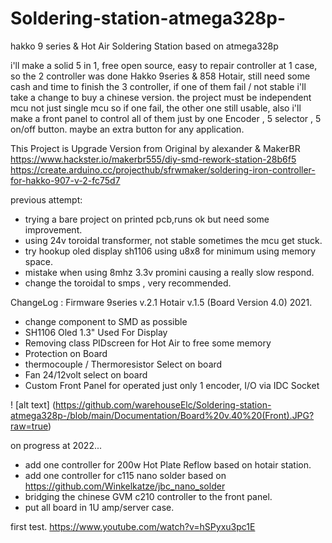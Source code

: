 # Soldering-station-atmega328p-
hakko 9 series &amp; Hot Air Soldering Station based on atmega328p

i'll make a solid 5 in 1, free open source, easy to repair controller at 1 case, so the 2 controller was done Hakko 9series & 858 Hotair, still need some cash and time to finish the 3 controller, if one of them fail / not stable i'll take a change to buy a chinese version.
the project must be independent mcu not just single mcu so if one fail, the other one still usable, also i'll make a front panel to control all of them just by one Encoder , 5 selector , 5 on/off button. maybe an extra button for any application.


This Project is Upgrade Version from Original by alexander & MakerBR
https://www.hackster.io/makerbr555/diy-smd-rework-station-28b6f5
https://create.arduino.cc/projecthub/sfrwmaker/soldering-iron-controller-for-hakko-907-v-2-fc75d7

previous attempt:
* trying a bare project on printed pcb,runs ok but need some improvement.
* using 24v toroidal transformer, not stable sometimes the mcu get stuck.
* try hookup oled display sh1106 using u8x8 for minimum using memory space.
* mistake when using 8mhz 3.3v promini causing a really slow respond.
* change the toroidal to smps , very recommended.

ChangeLog : Firmware 9series v.2.1 Hotair v.1.5 (Board Version 4.0) 2021.
* change component to SMD as possible
* SH1106 Oled 1.3" Used For Display
* Removing class PIDscreen for Hot Air to free some memory
* Protection on Board
* thermocouple / Thermoresistor Select on board
* Fan 24/12volt select on board
* Custom Front Panel for operated just only 1 encoder, I/O via IDC Socket

! [alt text] (https://github.com/warehouseElc/Soldering-station-atmega328p-/blob/main/Documentation/Board%20v.40%20(Front).JPG?raw=true)

on progress at 2022...
* add one controller for 200w Hot Plate Reflow based on hotair station. 
* add one controller for c115 nano solder based on https://github.com/Winkelkatze/jbc_nano_solder
* bridging the chinese GVM c210 controller to the front panel.
* put all board in 1U amp/server case.

first test.
https://www.youtube.com/watch?v=hSPyxu3pc1E
